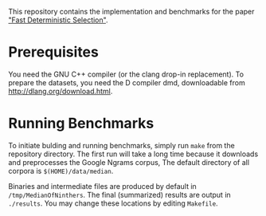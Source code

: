 This repository contains the implementation and benchmarks for the paper ["Fast Deterministic Selection"](https://arxiv.org/abs/1606.00484).

# Prerequisites

You need the GNU C++ compiler (or the clang drop-in replacement). To prepare the datasets, you need the D compiler dmd, downloadable from http://dlang.org/download.html.

# Running Benchmarks

To initiate bulding and running benchmarks, simply run `make` from the repository directory. The first run will take a long time because it downloads and preprocesses the Google Ngrams corpus, The default directory of all corpora is `$(HOME)/data/median`.

Binaries and intermediate files are produced by default in `/tmp/MedianOfNinthers`. The final (summarized) results are output in `./results`. You may change these locations by editing `Makefile`.
